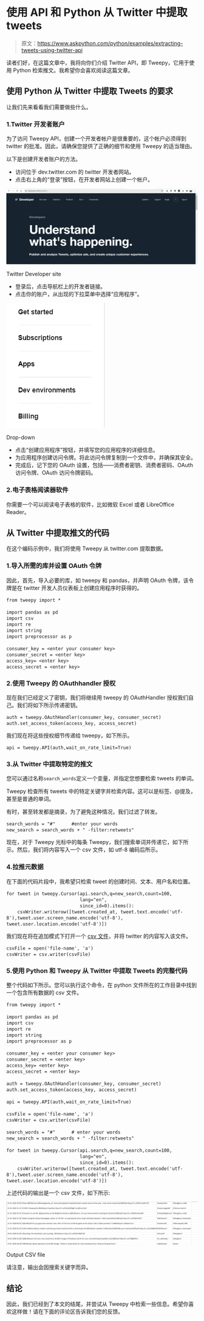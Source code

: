# 使用 API 和 Python 从 Twitter 中提取 tweets

> 原文：<https://www.askpython.com/python/examples/extracting-tweets-using-twitter-api>

读者们好，在这篇文章中，我将向你们介绍 Twitter API，即 Tweepy，它用于使用 Python 检索推文。我希望你会喜欢阅读这篇文章。

## 使用 Python 从 Twitter 中提取 Tweets 的要求

让我们先来看看我们需要做些什么。

### 1.Twitter 开发者账户

为了访问 Tweepy API，创建一个开发者帐户是很重要的，这个帐户必须得到 twitter 的批准。因此，请确保您提供了正确的细节和使用 Tweepy 的适当理由。

以下是创建开发者账户的方法。

*   访问位于 dev.twitter.com 的 twitter 开发者网站。
*   点击右上角的“登录”按钮，在开发者网站上创建一个帐户。

![Twitter Developer](img/afd0b3795c18ae1084eaf3263bc382a6.png)

Twitter Developer site

*   登录后，点击导航栏上的开发者链接。
*   点击你的账户，从出现的下拉菜单中选择“应用程序”。

![Image 7](img/e4cc7e2a737781034d868c0973aa6dc8.png)

Drop-down

*   点击“创建应用程序”按钮，并填写您的应用程序的详细信息。
*   为应用程序创建访问令牌。将此访问令牌复制到一个文件中，并确保其安全。
*   完成后，记下您的 OAuth 设置，包括——消费者密钥、消费者密码、OAuth 访问令牌、OAuth 访问令牌密码。

### 2.电子表格阅读器软件

你需要一个可以阅读电子表格的软件，比如微软 Excel 或者 LibreOffice Reader。

## 从 Twitter 中提取推文的代码

在这个编码示例中，我们将使用 Tweepy 从 twitter.com 提取数据。

### 1.导入所需的库并设置 OAuth 令牌

因此，首先，导入必要的库，如 tweepy 和 pandas，并声明 OAuth 令牌，该令牌是在 twitter 开发人员仪表板上创建应用程序时获得的。

```
from tweepy import *

import pandas as pd
import csv
import re 
import string
import preprocessor as p

consumer_key = <enter your consumer key>
consumer_secret = <enter key>
access_key= <enter key>
access_secret = <enter key>

```

### 2.使用 Tweepy 的 OAuthhandler 授权

现在我们已经定义了密钥，我们将继续用 tweepy 的 OAuthHandler 授权我们自己。我们将如下所示传递密钥。

```
auth = tweepy.OAuthHandler(consumer_key, consumer_secret)
auth.set_access_token(access_key, access_secret)

```

我们现在将这些授权细节传递给 tweepy，如下所示。

```
api = tweepy.API(auth,wait_on_rate_limit=True)

```

### 3.从 Twitter 中提取特定的推文

您可以通过名称`search_words`定义一个变量，并指定您想要检索 tweets 的单词。

Tweepy 检查所有 tweets 中的特定关键字并检索内容。这可以是标签、@提及，甚至是普通的单词。

有时，甚至转发都是摘录，为了避免这种情况，我们过滤了转发。

```
search_words = "#"      #enter your words
new_search = search_words + " -filter:retweets"

```

现在，对于 Tweepy 光标中的每条 Tweepy，我们搜索单词并传递它，如下所示。然后，我们将内容写入一个 csv 文件，如 utf-8 编码后所示。

### 4.拉推元数据

在下面的代码片段中，我希望只检索 tweet 的创建时间、文本、用户名和位置。

```
for tweet in tweepy.Cursor(api.search,q=new_search,count=100,
                           lang="en",
                           since_id=0).items():
    csvWriter.writerow([tweet.created_at, tweet.text.encode('utf-8'),tweet.user.screen_name.encode('utf-8'), tweet.user.location.encode('utf-8')])

```

我们现在将在追加模式下打开一个 [csv 文件](https://www.askpython.com/python-modules/python-csv-module)，并将 twitter 的内容写入该文件。

```
csvFile = open('file-name', 'a')
csvWriter = csv.writer(csvFile)

```

### 5.使用 Python 和 Tweepy 从 Twitter 中提取 Tweets 的完整代码

整个代码如下所示。您可以执行这个命令，在 python 文件所在的工作目录中找到一个包含所有数据的 csv 文件。

```
from tweepy import *

import pandas as pd
import csv
import re 
import string
import preprocessor as p

consumer_key = <enter your consumer key>
consumer_secret = <enter key>
access_key= <enter key>
access_secret = <enter key>

auth = tweepy.OAuthHandler(consumer_key, consumer_secret)
auth.set_access_token(access_key, access_secret)

api = tweepy.API(auth,wait_on_rate_limit=True)

csvFile = open('file-name', 'a')
csvWriter = csv.writer(csvFile)

search_words = "#"      # enter your words
new_search = search_words + " -filter:retweets"

for tweet in tweepy.Cursor(api.search,q=new_search,count=100,
                           lang="en",
                           since_id=0).items():
    csvWriter.writerow([tweet.created_at, tweet.text.encode('utf-8'),tweet.user.screen_name.encode('utf-8'), tweet.user.location.encode('utf-8')])

```

上述代码的输出是一个 csv 文件，如下所示:

![Image 22](img/dead58dec4bdfb7a974fb9dd1915cc76.png)

Output CSV file

请注意，输出会因搜索关键字而异。

## 结论

因此，我们已经到了本文的结尾，并尝试从 Tweepy 中检索一些信息。希望你喜欢这样做！请在下面的评论区告诉我们您的反馈。